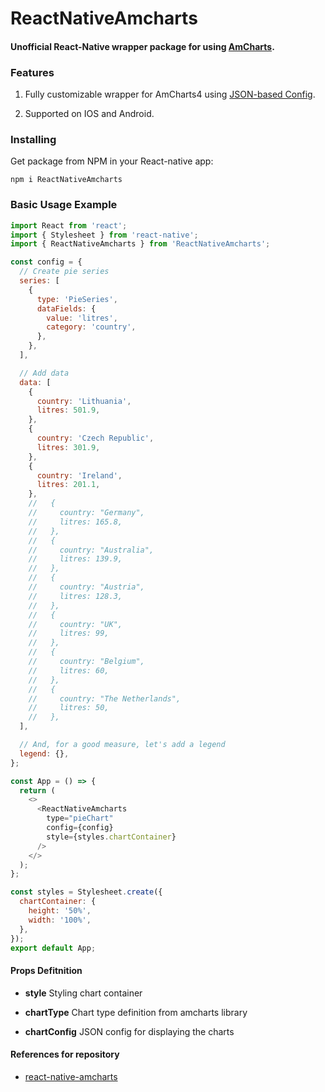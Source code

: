 # ReactNativeAmcharts

#### Unofficial React-Native wrapper package for using [AmCharts](https://www.amcharts.com/).

### Features

1. Fully customizable wrapper for AmCharts4 using [JSON-based Config](https://www.amcharts.com/docs/v4/concepts/json-config/#Structure_of_JSON_config).

2. Supported on IOS and Android.

### Installing

Get package from NPM in your React-native app:

`npm i ReactNativeAmcharts`

### Basic Usage Example

```javascript
import React from 'react';
import { Stylesheet } from 'react-native';
import { ReactNativeAmcharts } from 'ReactNativeAmcharts';

const config = {
  // Create pie series
  series: [
    {
      type: 'PieSeries',
      dataFields: {
        value: 'litres',
        category: 'country',
      },
    },
  ],

  // Add data
  data: [
    {
      country: 'Lithuania',
      litres: 501.9,
    },
    {
      country: 'Czech Republic',
      litres: 301.9,
    },
    {
      country: 'Ireland',
      litres: 201.1,
    },
    //   {
    //     country: "Germany",
    //     litres: 165.8,
    //   },
    //   {
    //     country: "Australia",
    //     litres: 139.9,
    //   },
    //   {
    //     country: "Austria",
    //     litres: 128.3,
    //   },
    //   {
    //     country: "UK",
    //     litres: 99,
    //   },
    //   {
    //     country: "Belgium",
    //     litres: 60,
    //   },
    //   {
    //     country: "The Netherlands",
    //     litres: 50,
    //   },
  ],

  // And, for a good measure, let's add a legend
  legend: {},
};

const App = () => {
  return (
    <>
      <ReactNativeAmcharts
        type="pieChart"
        config={config}
        style={styles.chartContainer}
      />
    </>
  );
};

const styles = Stylesheet.create({
  chartContainer: {
    height: '50%',
    width: '100%',
  },
});
export default App;
```

#### Props Defitnition

- **style** Styling chart container

- **chartType** Chart type definition from amcharts library

- **chartConfig** JSON config for displaying the charts

<!-- - **initialScale** Initial Viewport scale for frame

- **maximumScale** Maximum Viewport scale for frame -->

#### References for repository

- [react-native-amcharts](https://github.com/vikisingh23/react-native-amcharts)
